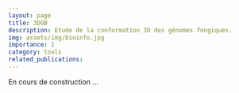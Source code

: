 ```yaml
---
layout: page
title: 3DGB
description: Etude de la conformation 3D des génomes fongiques. 
img: assets/img/bioinfo.jpg
importance: 1
category: tools
related_publications: 
---
```


En cours de construction ...